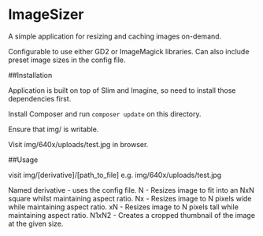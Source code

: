 ImageSizer
==========

A simple application for resizing and caching images on-demand.

Configurable to use either GD2 or ImageMagick libraries.  Can also include preset image sizes in the config file.

##Installation

Application is built on top of Slim and Imagine, so need to install those dependencies first.

Install Composer and run `composer update` on this directory.

Ensure that img/ is writable.

Visit img/640x/uploads/test.jpg in browser.

##Usage

visit img/[derivative]/[path_to_file] e.g. img/640x/uploads/test.jpg

Named derivative - uses the config file.
N - Resizes image to fit into an NxN square whilst maintaining aspect ratio.
Nx - Resizes image to N pixels wide while maintaining aspect ratio.
xN - Resizes image to N pixels tall while maintaining aspect ratio.
N1xN2 - Creates a cropped thumbnail of the image at the given size.